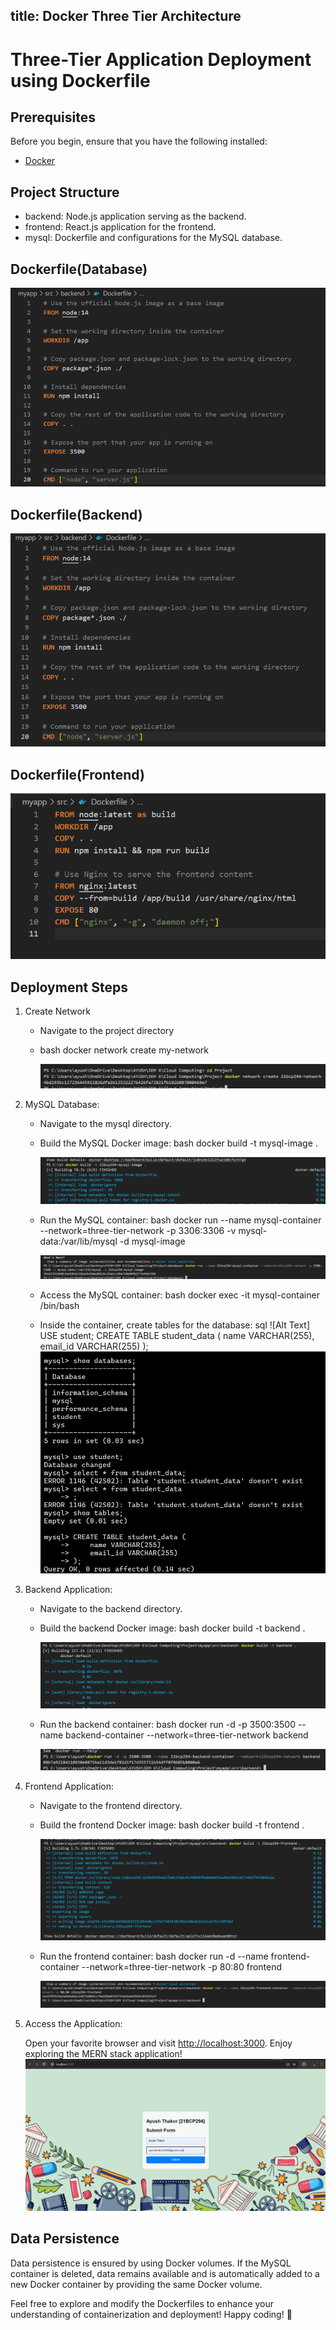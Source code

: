 title: Docker Three Tier Architecture 
---

# Three-Tier Application Deployment using Dockerfile


## Prerequisites

Before you begin, ensure that you have the following installed:

- [Docker](https://www.docker.com/get-started)
  
## Project Structure

- backend: Node.js application serving as the backend.
- frontend: React.js application for the frontend.
- mysql: Dockerfile and configurations for the MySQL database.

## Dockerfile(Database)
![Alt Text](https://raw.githubusercontent.com/ayushthakor1406/ayushthakor1406.github.io/master/images/database_dockerfile.png)


## Dockerfile(Backend)
![Alt Text](https://raw.githubusercontent.com/ayushthakor1406/ayushthakor1406.github.io/master/images/backend_dockerfile.png)
## Dockerfile(Frontend)
![Alt Text](https://raw.githubusercontent.com/ayushthakor1406/ayushthakor1406.github.io/master/images/frontend_dockerfile.png)
## Deployment Steps
1. Create Network
   - Navigate to the project directory
   - bash
     docker network create my-network
     
     ![Alt Text](https://raw.githubusercontent.com/ayushthakor1406/ayushthakor1406.github.io/master/images/network_create.png)
2. MySQL Database:

   - Navigate to the mysql directory.
   - Build the MySQL Docker image:
     bash
     docker build -t mysql-image .
     
     
     ![Alt Text](https://raw.githubusercontent.com/ayushthakor1406/ayushthakor1406.github.io/master/images/mysql_img.png)
     
   - Run the MySQL container:
     bash
     docker run --name mysql-container --network=three-tier-network -p 3306:3306 -v mysql-data:/var/lib/mysql -d mysql-image
     
     ![Alt Text](https://raw.githubusercontent.com/ayushthakor1406/ayushthakor1406.github.io/master/images/mysql_container.png)
   - Access the MySQL container:
     bash
     docker exec -it mysql-container /bin/bash
     
   - Inside the container, create tables for the database:
     sql
     ![Alt Text]
      USE student;
     CREATE TABLE student_data (
     name VARCHAR(255),
     email_id VARCHAR(255)
     );
     ![Alt Text](https://raw.githubusercontent.com/ayushthakor1406/ayushthakor1406.github.io/master/images/cmd.png)
      
    
3. Backend Application:

   - Navigate to the backend directory.
   - Build the backend Docker image:
     bash
     docker build -t backend .
     
     ![Alt Text](https://raw.githubusercontent.com/ayushthakor1406/ayushthakor1406.github.io/master/images/backend_img.png)
   - Run the backend container:
     bash
     docker run -d -p 3500:3500 --name backend-container --network=three-tier-network backend
     
     ![Alt Text](https://raw.githubusercontent.com/ayushthakor1406/ayushthakor1406.github.io/master/images/backend_container.png)
3. Frontend Application:

   - Navigate to the frontend directory.
   - Build the frontend Docker image:
     bash
     docker build -t frontend .
     
     ![Alt Text](https://raw.githubusercontent.com/ayushthakor1406/ayushthakor1406.github.io/master/images/frontend_img.png)
   - Run the frontend container:
     bash
     docker run -d --name frontend-container --network=three-tier-network -p 80:80 frontend
     
     ![Alt Text](https://raw.githubusercontent.com/ayushthakor1406/ayushthakor1406.github.io/master/images/frontend_container.png)
4. Access the Application:

   Open your favorite browser and visit [http://localhost:3000](http://localhost:3000). Enjoy exploring the MERN stack application!
   ![Alt Text](https://raw.githubusercontent.com/ayushthakor1406/ayushthakor1406.github.io/master/images/dashboard.png)

    
## Data Persistence

Data persistence is ensured by using Docker volumes. If the MySQL container is deleted, data remains available and is automatically added to a new Docker container by providing the same Docker volume.

Feel free to explore and modify the Dockerfiles to enhance your understanding of containerization and deployment! Happy coding! 🚀
